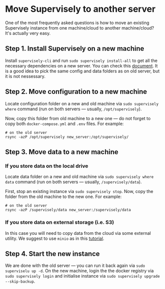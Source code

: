 # Move Supervisely to another server

One of the most frequently asked questions is how to move an existing Supervisely instance from one machine/cloud to another machine/cloud? It's actually very easy.

## Step 1. Install Supervisely on a new machine

Install `supervisely-cli` and run `sudo supervisely install-all` to get all the necessary dependencies on a new server. You can check this [document](../installation/README.md#installation). It is a good idea to pick the same config and data folders as on old server, but it is not nessessary.

## Step 2. Move configuration to a new machine

Locate configuration folder on a new and old machine via `sudo supervisely where` command (run on both servers — usually, `/opt/supervisely`).

Now, copy this folder from old machine to a new one — do not forget to copy both `docker-compose.yml` and `.env` files. For example:

```
# on the old server
rsync -azP /opt/supervisely new_server:/opt/supervisely/
```

## Step 3. Move data to a new machine

### If you store data on the local drive

Locate data folder on a new and old machine via `sudo supervisely where data` command (run on both servers — usually, `/supervisely/data`).

First, stop an existing instance via `sudo supervisely stop`. Now, copy the folder from the old machine to the new one. For example: 

```
# on the old server
rsync -azP /supervisely/data new_server:/supervisely/data
```

### If you store data on external storage (i.e. S3)

In this case you will need to copy data from the cloud via some external utility. We suggest to use `minio` as in this [tutorial](/enterprise-edition/advanced-tuning/s3#migration-from-local-storage).

## Step 4. Start the new instance

We are done with the old server — you can run it back again via `sudo superviselu up -d`. On the new machine, login the the docker registry via `sudo supervisely login` and initialise instance via `sudo supervisely upgrade --skip-backup`.
